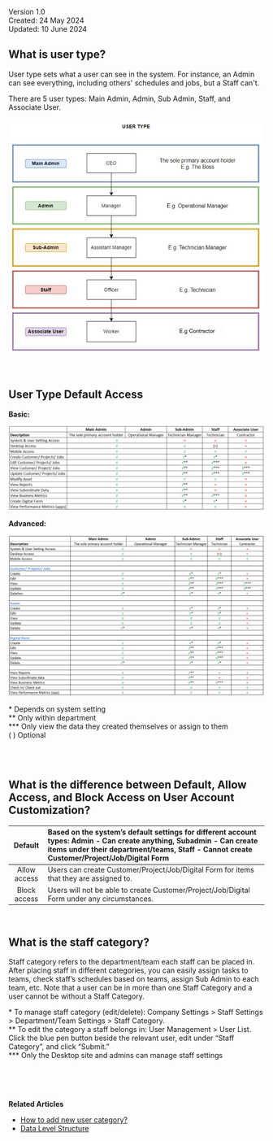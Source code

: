 Version 1.0<br>
Created: 24 May 2024<br>
Updated: 10 June 2024<br>
##  What is user type? 

User type sets what a user can see in the system. For instance, an Admin can see everything, including others' schedules and jobs, but a Staff can't. <br>

There are 5 user types: Main Admin, Admin, Sub Admin, Staff, and Associate User.<br>

<p align="center">
   <img src="img/User_Type.png" alt="User Type">
</p>

<br>

## User Type Default Access
**Basic:**
 
 <p align="center">
    <img src="img/Basic_User_Type_Default_Access.png" alt="Basic User Type Default Access">
  </p>

**Advanced:**
 <p align="center">
    <img src="img/Advance_User_Type_Default_Access.png" alt="Advance User Type Default Access">
  </p>


\* Depends on system setting <br>
** Only within department <br>
*** Only view the data they created themselves or assign to them <br>
( ) Optional

<br> 
<br>

## What is the difference between Default, Allow Access, and Block Access on User Account Customization? 

|    Default    | Based on the system’s default settings for different account types: Admin - Can create anything, Subadmin - Can create items under their department/teams, Staff - Cannot create Customer/Project/Job/Digital Form |
| :-----------: | :------------------------------------------------------------------------------------------------------------------------------------------------------------------------------- |
|  Allow access | Users can create Customer/Project/Job/Digital Form for items that they are assigned to.  |
|  Block access | Users will not be able to create Customer/Project/Job/Digital Form under any circumstances. |

<br>

## What is the staff category?

Staff category refers to the department/team each staff can be placed in. After placing staff in different categories, you can easily assign tasks to teams, check staff’s schedules based on teams, assign Sub Admin to 
each team, etc. Note that a user can be in more than one Staff Category and a user cannot be without a Staff Category.
<br>

\* To manage staff category (edit/delete): Company Settings > Staff Settings > Department/Team Settings > Staff Category.<br>
\** To edit the category a staff belongs in: User Management > User List. Click the blue pen button beside the relevant user, edit under “Staff Category”, and click “Submit.” <br>
\*** Only the Desktop site and admins can manage staff settings<br>

<br><br><br>

**Related Articles**<br>
- [How to add new user category?](Add_New_User_Category.md)<br>
- [Data Level Structure](Data_Level_Structure.md)

<!-- [Link Text](https://salesconnection.github.io/Sales-Connection-Support/User_Types_Default_Access.html) -->
